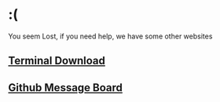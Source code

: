 # :(
You seem Lost, if you need help, we have some other websites

## [Terminal Download](https://filenfolder.github.io/Terminal/)           

## [Github Message Board](https://filenfolder.github.io/filess/)
